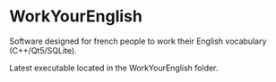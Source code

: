 # WorkYourEnglish
Software designed for french people to work their English vocabulary (C++/Qt5/SQLite).

Latest executable located in the WorkYourEnglish folder.
